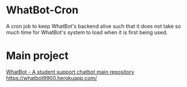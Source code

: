 # WhatBot-Cron
A cron job to keep WhatBot's backend alive such that it does not take so much time for WhatBot's system to load when it is first being used.  

# Main project
[WhatBot - A student support chatbot main repository](https://github.com/comp3300-comp9900-term-1-2019/capstone-project-whatbot)
https://whatbot9900.herokuapp.com/ 
